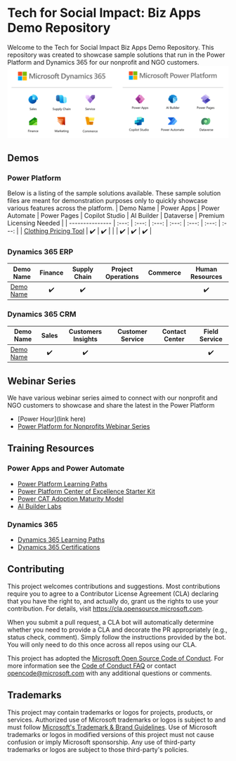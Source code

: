 # Tech for Social Impact: Biz Apps Demo Repository

Welcome to the Tech for Social Impact Biz Apps Demo Repository. This repository was created to showcase sample solutions that run in the Power Platform and Dynamics 365 for our nonprofit and NGO customers.
![BizAppsIcons](assets/BizAppsIcons.png)

## Demos

### Power Platform
Below is a listing of the sample solutions available. These sample solution files are meant for demonstration purposes only to quickly showcase various features across the platform.
| Demo Name | Power Apps | Power Automate | Power Pages | Copilot Studio | AI Builder | Dataverse | Premium Licensing Needed | 
| --------------- | :---: | :---: | :---: | :---: | :---: | :---: | :---: |
| [Clothing Pricing Tool](demos/clothing-pricing-lookup-tool/README.md) | ✔️ | ✔️ |  |  | ✔️ | ✔️ | ✔️ | 

### Dynamics 365 ERP
| Demo Name | Finance | Supply Chain | Project Operations | Commerce | Human Resources |
| --------------- | :---: | :---: | :---: | :---: | :---: | 
| [Demo Name](demos/demolink/README.md) | ✔️ | ✔️ |  |  | ✔️ |

### Dynamics 365 CRM
| Demo Name | Sales | Customers Insights | Customer Service | Contact Center | Field Service |
| --------------- | :---: | :---: | :---: | :---: | :---: | 
| [Demo Name](demos/demolink/README.md) | ✔️ | ✔️ |  |  | ✔️ |


## Webinar Series

We have various webinar series aimed to connect with our nonprofit and NGO customers to showcase and share the latest in the Power Platform
* [Power Hour](link here)
* [Power Platform for Nonprofits Webinar Series](https://aka.ms/nfpwebinars)


## Training Resources

### Power Apps and Power Automate

* [Power Platform Learning Paths](https://docs.microsoft.com/en-us/learn/powerplatform/)
* [Power Platform Center of Excellence Starter Kit](https://docs.microsoft.com/en-us/power-platform/guidance/coe/starter-kit)
* [Power CAT Adoption Maturity Model](https://powerapps.microsoft.com/en-us/blog/power-cat-adoption-maturity-model-repeatable-patterns-for-successful-power-platform-adoption/)
* [AI Builder Labs](https://docs.microsoft.com/en-us/ai-builder/learn-ai-builder)

### Dynamics 365

* [Dynamics 365 Learning Paths](https://docs.microsoft.com/en-us/learn/dynamics365/)
* [Dynamics 365 Certifications](https://docs.microsoft.com/en-us/learn/certifications/browse/?technology=Microsoft%20Dynamics%20365&products=dynamics-365)


## Contributing

This project welcomes contributions and suggestions.  Most contributions require you to agree to a
Contributor License Agreement (CLA) declaring that you have the right to, and actually do, grant us
the rights to use your contribution. For details, visit https://cla.opensource.microsoft.com.

When you submit a pull request, a CLA bot will automatically determine whether you need to provide
a CLA and decorate the PR appropriately (e.g., status check, comment). Simply follow the instructions
provided by the bot. You will only need to do this once across all repos using our CLA.

This project has adopted the [Microsoft Open Source Code of Conduct](https://opensource.microsoft.com/codeofconduct/).
For more information see the [Code of Conduct FAQ](https://opensource.microsoft.com/codeofconduct/faq/) or
contact [opencode@microsoft.com](mailto:opencode@microsoft.com) with any additional questions or comments.

## Trademarks

This project may contain trademarks or logos for projects, products, or services. Authorized use of Microsoft 
trademarks or logos is subject to and must follow 
[Microsoft's Trademark & Brand Guidelines](https://www.microsoft.com/en-us/legal/intellectualproperty/trademarks/usage/general).
Use of Microsoft trademarks or logos in modified versions of this project must not cause confusion or imply Microsoft sponsorship.
Any use of third-party trademarks or logos are subject to those third-party's policies.
